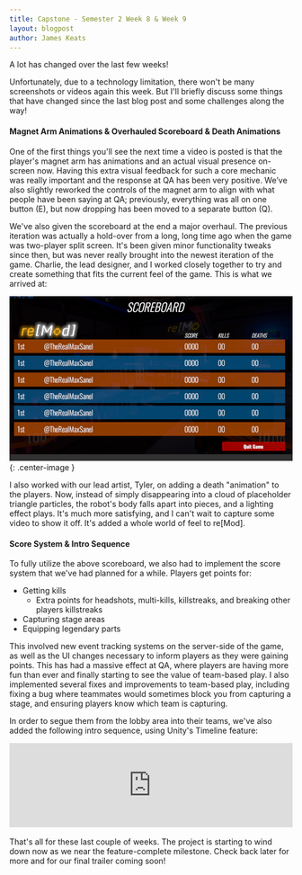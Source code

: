 ```yaml
---
title: Capstone - Semester 2 Week 8 & Week 9
layout: blogpost
author: James Keats
---
```

A lot has changed over the last few weeks!

Unfortunately, due to a technology limitation, there won't be many screenshots or videos again this week. But I'll briefly discuss some things that have changed since the last blog post and some challenges along the way!

<!--more-->

#### Magnet Arm Animations & Overhauled Scoreboard & Death Animations

One of the first things you'll see the next time a video is posted is that the player's magnet arm has animations and an actual visual presence on-screen now. Having this extra visual feedback for such a core mechanic was really important and the response at QA has been very positive. We’ve also slightly reworked the controls of the magnet arm to align with what people have been saying at QA; previously, everything was all on one button (E), but now dropping has been moved to a separate button (Q).

We've also given the scoreboard at the end a major overhaul. The previous iteration was actually a hold-over from a long, long time ago when the game was two-player split screen. It's been given minor functionality tweaks since then, but was never really brought into the newest iteration of the game. Charlie, the lead designer, and I worked closely together to try and create something that fits the current feel of the game. This is what we arrived at:

![New Scorecard](/assets/img/blog/capstone/s2w9_scorecard.png){: .center-image }

I also worked with our lead artist, Tyler, on adding a death "animation" to the players. Now, instead of simply disappearing into a cloud of placeholder triangle particles, the robot's body falls apart into pieces, and a lighting effect plays. It's much more satisfying, and I can't wait to capture some video to show it off. It's added a whole world of feel to re[Mod].

#### Score System & Intro Sequence

To fully utilize the above scoreboard, we also had to implement the score system that we've had planned for a while. Players get points for:
* Getting kills
  * Extra points for headshots, multi-kills, killstreaks, and breaking other players killstreaks
* Capturing stage areas
* Equipping legendary parts

<p></p>

This involved new event tracking systems on the server-side of the game, as well as the UI changes necessary to inform players as they were gaining points. This has had a massive effect at QA, where players are having more fun than ever and finally starting to see the value of team-based play. I also implemented several fixes and improvements to team-based play, including fixing a bug where teammates would sometimes block you from capturing a stage, and ensuring players know which team is capturing.

In order to segue them from the lobby area into their teams, we've also added the following intro sequence, using Unity's Timeline feature:

<p>
    <iframe class="video-container" allowfullscreen="true" width="100%" frameborder="0" 
        src="https://player.vimeo.com/video/261500506?color=ff9933&amp;loop=1&amp;byline=0&amp;portrait=0"> </iframe>
</p>

That's all for these last couple of weeks. The project is starting to wind down now as we near the feature-complete milestone. Check back later for more and for our final trailer coming soon!
